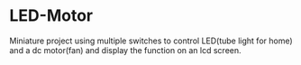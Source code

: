 # LED-Motor
Miniature project using multiple switches to control LED(tube light for home) and a dc motor(fan) and display the function on  an lcd screen.

